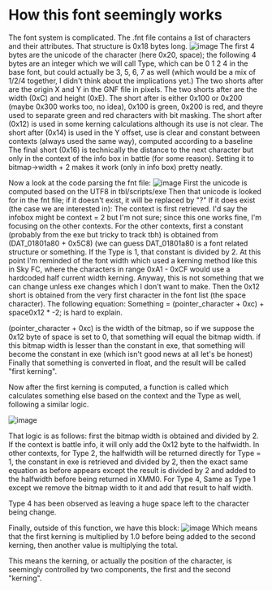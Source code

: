 # How this font seemingly works

The font system is complicated. 
The .fnt file contains a list of characters and their attributes. That structure is 0x18 bytes long.
![image](https://user-images.githubusercontent.com/69110695/173181150-c4cbe3c0-29fa-4ea1-b933-d82b8e8d2fdc.png)
The first 4 bytes are the unicode of the character (here 0x20, space); 
the following 4 bytes are an integer which we will call Type, which can be 0 1 2 4 in the base font, but could actually be 3, 5, 6, 7 as well (which would be a mix of 1/2/4 together, I didn't think about the implications yet.)
The two shorts after are the origin X and Y in the GNF file in pixels. 
The two shorts after are the width (0xC) and height (0xE).
The short after is either 0x100 or 0x200 (maybe 0x300 works too, no idea), 0x100 is green, 0x200 is red, and theyre used to separate green and red characters with bit masking.
The short after (0x12) is used in some kerning calculations although its use is not clear.
The short after (0x14) is used in the Y offset, use is clear and constant between contexts (always used the same way), computed according to a baseline
The final short (0x16) is technically the distance to the next character but only in the context of the info box in battle (for some reason).
Setting it to bitmap->width + 2 makes it work (only in info box) pretty neatly.

Now a look at the code parsing the fnt file:
![image](https://user-images.githubusercontent.com/69110695/173181046-cd594531-b197-4b6b-841b-034e143b56f2.png)
First the unicode is computed based on the UTF8 in tbl/scripts/exe
Then that unicode is looked for in the fnt file; if it doesn't exist, it will be replaced by "?"
If it does exist (the case we are interested in):
The context is first retrieved. I'd say the infobox might be context = 2 but I'm not sure; since this one works fine, I'm focusing on the other contexts.
For the other contexts, first a constant (probably from the exe but tricky to track tbh) is obtained from (DAT_01801a80 + 0x5C8) (we can guess DAT_01801a80 is a font related structure or something.
If the Type is 1, that constant is divided by 2. At this point I'm reminded of the font width which used a kerning method like this in Sky FC, where the characters in range 0xA1 - 0xCF would use a hardcoded half current width kerning. Anyway, this is not something that we can change unless exe changes which I don't want to make.
Then the 0x12 short is obtained from the very first character in the font list (the space character). 
The following equation:
Something = (pointer_character + 0xc) + space0x12 * -2;
is hard to explain.

(pointer_character + 0xc) is the width of the bitmap, so if we suppose the 0x12 byte of space is set to 0, that something will equal the bitmap width.
if this bitmap width is lesser than the constant in exe, that something will become the constant in exe (which isn't good news at all let's be honest)
Finally that something is converted in float, and the result will be called "first kerning".

Now after the first kerning is computed, a function is called which calculates something else based on the context and the Type as well, following a similar logic.

![image](https://user-images.githubusercontent.com/69110695/173181645-eac917e3-145e-4a3f-aaa9-191bdaff1844.png)

That logic is as follows: 
first the bitmap width is obtained and divided by 2.
If the context is battle info, it will only add the 0x12 byte to the halfwidth.
In other contexts, for Type 2, the halfwidth will be returned directly
for Type = 1,
the constant in exe is retrieved and divided by 2, then the exact same equation as before appears except the result is divided by 2 and added to the halfwidth before being returned in XMM0.
For Type 4, Same as Type 1 except we remove the bitmap width to it and add that result to half width. 

Type 4 has been observed as leaving a huge space left to the character being change.

Finally, outside of this function, we have this block: 
![image](https://user-images.githubusercontent.com/69110695/173181958-c81ac857-8474-446d-b45f-39b4cba48db3.png)
Which means that the first kerning is multiplied by 1.0 before being added to the second kerning, then another value is multiplying the total.

This means the kerning, or actually the position of the character, is seemingly controlled by two components, the first and the second "kerning".
